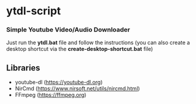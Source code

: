 # ytdl-script
### Simple Youtube Video/Audio Downloader
Just run the **ytdl.bat** file and follow the instructions
(you can also create a desktop shortcut via the **create-desktop-shortcut.bat** file)

## Libraries
- youtube-dl (https://youtube-dl.org)
- NirCmd (https://www.nirsoft.net/utils/nircmd.html)
- FFmpeg (https://ffmpeg.org)
